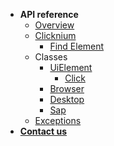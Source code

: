 - **API reference**
  - [Overview](./doc/api/doc.md)
  - [Clicknium](./doc/api/clicknium/doc.md)
    - [Find Element](./doc/api/clicknium/findelement.md)
  - Classes
    - [UiElement](./doc/api/classes/uielement/doc.md)
      - [Click](./doc/api/classes/uielement/click.md)
    - [Browser](./doc/api/classes/browser/doc.md)
    - [Desktop](./doc/api/classes/desktop/doc.md)
    - [Sap](./doc/api/classes/sap/doc.md)
  - [Exceptions](./doc/api/exceptions/doc.md)
- [**Contact us**](./doc/contact/doc.md)
